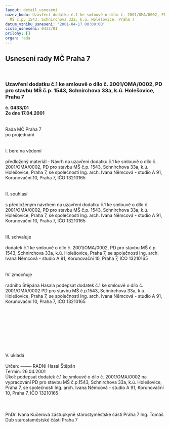 ```yaml
---
layout: detail_usneseni
nazev_bodu: Uzavření dodatku č.1 ke smlouvě o dílo č. 2001/OMA/0002, PD pro stavbu
  MŠ č.p. 1543, Schnirchova 33a, k.ú. Holešovice, Praha 7
datum_vzniku_usneseni: '2001-04-17 00:00:00'
cislo_usneseni: 0433/01
prilohy: []
organ: rada
---
```

<div id="ucUsn_pList" class="usn">
	<span><h2>Usnesení rady MČ Praha 7 </h2>
<br></span><div class="standBody">
<span><h3>Uzavření dodatku č.1 ke smlouvě o dílo č. 2001/OMA/0002, PD pro stavbu MŠ č.p. 1543, Schnirchova 33a, k.ú. Holešovice, Praha 7</h3></span><div class="center">
		<strong>č. 0433/01</strong><br>
	</div>
<div class="center">
		<strong>Ze dne 17.04.2001</strong><br><br>
	</div>
<br>Rada MČ Praha 7<br>po projednání<br><br><br>I.	bere na vědomí<br><br> předložený materiál - Návrh na uzavření dodatku č.1 ke smlouvě o dílo č. 2001/OMA/0002, PD pro stavbu MŠ č.p. 1543, Schnirchova 33a, k.ú. Holešovice, Praha 7, se společností Ing. arch. Ivana Němcová - studio A 91, Korunovační 10, Praha 7, IČO 13210165<br><br><br>II.	souhlasí <br><br>s předloženým návrhem na uzavření dodatku č.1 ke smlouvě o dílo č. 2001/OMA/0002, PD pro stavbu MŠ č.p. 1543, Schnirchova 33a, k.ú. Holešovice, Praha 7, se společností Ing. arch. Ivana Němcová - studio A 91, Korunovační 10, Praha 7, IČO 13210165<br><br><br>III.	schvaluje <br><br>dodatek č.1 ke smlouvě o dílo č. 2001/OMA/0002, PD pro stavbu MŠ č.p. 1543, Schnirchova 33a, k.ú. Holešovice, Praha 7, se společností Ing. arch. Ivana Němcová - studio A 91, Korunovační 10, Praha 7, IČO 13210165<br><br><br>IV.	zmocňuje <br><br>radního Štěpána Hasala podepsat dodatek č.1 ke smlouvě o dílo č. 2001/OMA/0002 PD pro stavbu MŠ č.p.1543, Schnirchova 33a, k.ú. Holešovice, Praha 7, se společností Ing. arch. Ivana Němcová - studio A 91, Korunovační 10, Praha 7, IČO 13210165<br><br><br><br><br><br><br><br><br><br>V.       ukládá<br>	<br> Určen:	–––––	RADNI Hasal Štěpán<br>Termín: 26.04.2001<br>Úkol:	podepsat dodatek č.1 ke smlouvě o dílo č. 2001/OMA/0002 na vypracování PD pro stavbu MŠ č.p.1543, Schnirchova 33a, k.ú. Holešovice, Praha 7, se společností Ing. arch. Ivana Němcová - studio A 91, Korunovační 10, Praha 7, IČO 13210165<br>  <br><br> 	<br>PhDr. Ivana Kučerová zástupkyně starostyměstské části Praha 7	Ing. Tomáš Dub starostaměstské části Praha 7<br>	<br><br>
</div>
</div>